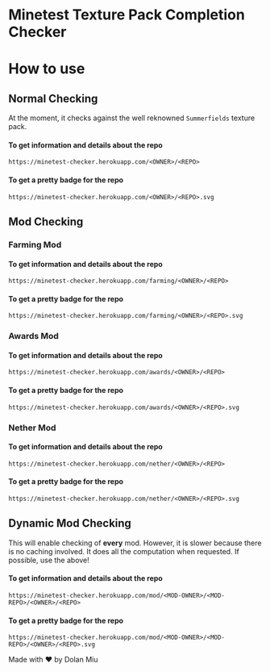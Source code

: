 # Minetest Texture Pack Completion Checker

# How to use

## Normal Checking
At the moment, it checks against the well reknowned `Summerfields` texture pack.

#### To get information and details about the repo

```url
https://minetest-checker.herokuapp.com/<OWNER>/<REPO>
```

#### To get a pretty badge for the repo

```url
https://minetest-checker.herokuapp.com/<OWNER>/<REPO>.svg
```

## Mod Checking

### Farming Mod

#### To get information and details about the repo

```url
https://minetest-checker.herokuapp.com/farming/<OWNER>/<REPO>
```

#### To get a pretty badge for the repo

```url
https://minetest-checker.herokuapp.com/farming/<OWNER>/<REPO>.svg
```

### Awards Mod

#### To get information and details about the repo

```url
https://minetest-checker.herokuapp.com/awards/<OWNER>/<REPO>
```

#### To get a pretty badge for the repo

```url
https://minetest-checker.herokuapp.com/awards/<OWNER>/<REPO>.svg
```

### Nether Mod

#### To get information and details about the repo

```url
https://minetest-checker.herokuapp.com/nether/<OWNER>/<REPO>
```

#### To get a pretty badge for the repo

```url
https://minetest-checker.herokuapp.com/nether/<OWNER>/<REPO>.svg
```

## Dynamic Mod Checking

This will enable checking of **every** mod. However, it is slower because there is no caching involved. It does all the computation when requested. If possible, use the above!

#### To get information and details about the repo

```url
https://minetest-checker.herokuapp.com/mod/<MOD-OWNER>/<MOD-REPO>/<OWNER>/<REPO>
```

#### To get a pretty badge for the repo

```url
https://minetest-checker.herokuapp.com/mod/<MOD-OWNER>/<MOD-REPO>/<OWNER>/<REPO>.svg
```

Made with ❤️ by Dolan Miu